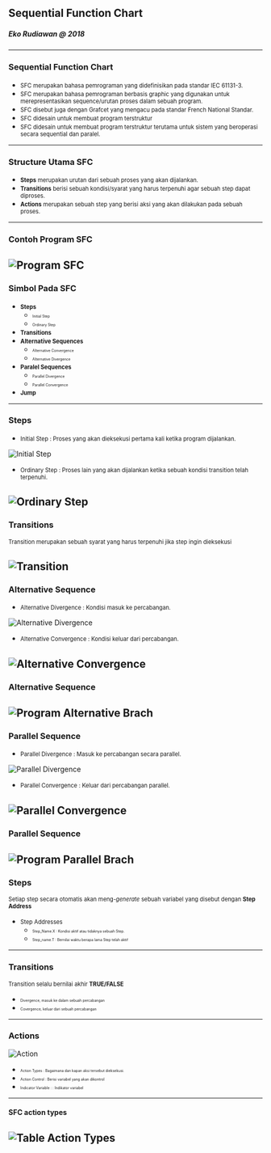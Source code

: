 ## Sequential Function Chart
##### Eko Rudiawan @ 2018
---

### Sequential Function Chart
* <span style="font-size:0.8em; ">SFC merupakan bahasa pemrograman yang didefinisikan pada standar IEC 61131-3.</span>
* <span style="font-size:0.8em; ">SFC merupakan bahasa pemrograman berbasis graphic yang digunakan untuk merepresentasikan sequence/urutan proses dalam sebuah program. </span>
* <span style="font-size:0.8em; ">SFC disebut juga dengan Grafcet yang mengacu pada standar French National Standar. </span>
* <span style="font-size:0.8em; ">SFC didesain untuk membuat program terstruktur </span>
* <span style="font-size:0.8em; ">SFC didesain untuk membuat program terstruktur terutama untuk sistem yang beroperasi secara sequential dan paralel. </span>
---

### Structure Utama SFC
* <span style="font-size:0.8em; ">**Steps** merupakan urutan dari sebuah proses yang akan dijalankan. </span>
* <span style="font-size:0.8em; ">**Transitions** berisi sebuah kondisi/syarat yang harus terpenuhi agar sebuah step dapat diproses. </span>
* <span style="font-size:0.8em; ">**Actions** merupakan sebuah step yang berisi aksi yang akan dilakukan pada sebuah proses. </span>
---

### Contoh Program SFC
![Program SFC](assets/image/program_sfc.png)
---

### Simbol Pada SFC

* <span style="font-size:0.8em; ">**Steps** </span>
    * <span style="font-size:0.5em; ">Initial Step </span>
    * <span style="font-size:0.5em; ">Ordinary Step </span>
* <span style="font-size:0.8em; ">**Transitions** </span>
* <span style="font-size:0.8em; ">**Alternative Sequences** </span>
    * <span style="font-size:0.5em; ">Alternative Convergence </span>
    * <span style="font-size:0.5em; ">Alternative Divergence </span>
* <span style="font-size:0.8em; ">**Paralel Sequences** </span>
    * <span style="font-size:0.5em; ">Parallel Divergence </span>
    * <span style="font-size:0.5em; ">Parallel Convergence </span>
* <span style="font-size:0.8em; ">**Jump** </span>

---

### Steps
* <span style="font-size:0.8em; ">Initial Step : Proses yang akan dieksekusi pertama kali ketika program dijalankan. </span>

![Initial Step](assets/image/initial_step.png)

* <span style="font-size:0.8em; ">Ordinary Step : Proses lain yang akan dijalankan ketika sebuah kondisi transition telah terpenuhi. </span>

![Ordinary Step](assets/image/ordinary_step.png)
---

### Transitions
<span style="font-size:0.8em; ">Transition merupakan sebuah syarat yang harus terpenuhi jika step ingin dieksekusi </span>

![Transition](assets/image/transition.png)
---

### Alternative Sequence
* <span style="font-size:0.8em; ">Alternative Divergence : Kondisi masuk ke percabangan. </span>

![Alternative Divergence](assets/image/alternative_divergence.png)

* <span style="font-size:0.8em; ">Alternative Convergence : Kondisi keluar dari percabangan. </span>

![Alternative Convergence](assets/image/alternative_convergence.png)
---

### Alternative Sequence
![Program Alternative Brach](assets/image/program_alternative_branch.png)
---

### Parallel Sequence
* <span style="font-size:0.8em; ">Parallel Divergence : Masuk ke percabangan secara parallel. </span>

![Parallel Divergence](assets/image/parallel_divergence.png)

* <span style="font-size:0.8em; ">Parallel Convergence : Keluar dari percabangan parallel. </span>

![Parallel Convergence](assets/image/parallel_convergence.png)
---

### Parallel Sequence
![Program Parallel Brach](assets/image/program_parallel_branch.png)
---

### Steps 

<span style="font-size:0.8em; ">Setiap step secara otomatis akan meng-*generate* sebuah variabel yang disebut dengan **Step Address** </span>

* <span style="font-size:0.8em; ">Step Addresses</span>
    * <span style="font-size:0.5em; ">Step_Name.X : Kondisi aktif atau tidaknya sebuah Step.</span>
    * <span style="font-size:0.5em; ">Step_name.T : Bernilai waktu berapa lama Step telah aktif</span>
---

### Transitions
<span style="font-size:0.8em; ">Transition selalu bernilai akhir **TRUE/FALSE**</span>
* <span style="font-size:0.5em; ">Divergence, masuk ke dalam sebuah percabangan</span>
* <span style="font-size:0.5em; ">Covergence, keluar dari sebuah percabangan</span>
---

### Actions
![Action](assets/image/program_action.png)
* <span style="font-size:0.5em; ">Action Types : Bagaimana dan kapan aksi tersebut dieksekusi. </span>
* <span style="font-size:0.5em; ">Action Control : Berisi variabel yang akan dikontrol</span>
* <span style="font-size:0.5em; ">Indicator Variable : : Indikator variabel</span>
---

#### SFC action types
![Table Action Types](assets/image/table_action_types.png)
---